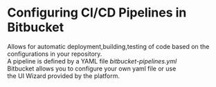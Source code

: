 # Configuring CI/CD Pipelines in Bitbucket
Allows for automatic deployment,building,testing of code based on the  
configurations in your repository.  
A pipeline is defined by a YAML file *bitbucket-pipelines.yml*  
Bitbucket allows you to configure your own yaml file or use  
the UI Wizard provided by the platform.  
 

